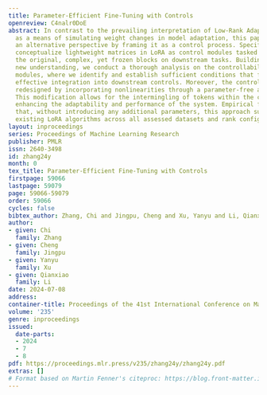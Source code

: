 ```yaml
---
title: Parameter-Efficient Fine-Tuning with Controls
openreview: C4nalr0DoE
abstract: In contrast to the prevailing interpretation of Low-Rank Adaptation (LoRA)
  as a means of simulating weight changes in model adaptation, this paper introduces
  an alternative perspective by framing it as a control process. Specifically, we
  conceptualize lightweight matrices in LoRA as control modules tasked with perturbing
  the original, complex, yet frozen blocks on downstream tasks. Building upon this
  new understanding, we conduct a thorough analysis on the controllability of these
  modules, where we identify and establish sufficient conditions that facilitate their
  effective integration into downstream controls. Moreover, the control modules are
  redesigned by incorporating nonlinearities through a parameter-free attention mechanism.
  This modification allows for the intermingling of tokens within the controllers,
  enhancing the adaptability and performance of the system. Empirical findings substantiate
  that, without introducing any additional parameters, this approach surpasses the
  existing LoRA algorithms across all assessed datasets and rank configurations.
layout: inproceedings
series: Proceedings of Machine Learning Research
publisher: PMLR
issn: 2640-3498
id: zhang24y
month: 0
tex_title: Parameter-Efficient Fine-Tuning with Controls
firstpage: 59066
lastpage: 59079
page: 59066-59079
order: 59066
cycles: false
bibtex_author: Zhang, Chi and Jingpu, Cheng and Xu, Yanyu and Li, Qianxiao
author:
- given: Chi
  family: Zhang
- given: Cheng
  family: Jingpu
- given: Yanyu
  family: Xu
- given: Qianxiao
  family: Li
date: 2024-07-08
address:
container-title: Proceedings of the 41st International Conference on Machine Learning
volume: '235'
genre: inproceedings
issued:
  date-parts:
  - 2024
  - 7
  - 8
pdf: https://proceedings.mlr.press/v235/zhang24y/zhang24y.pdf
extras: []
# Format based on Martin Fenner's citeproc: https://blog.front-matter.io/posts/citeproc-yaml-for-bibliographies/
---
```

